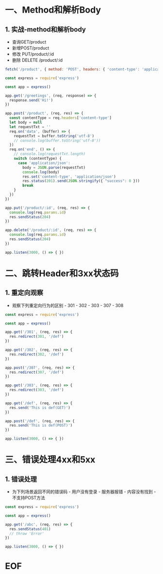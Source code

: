 # 一、Method和解析Body

## 1. 实战-method和解析body
- 查询GET/product
- 新增POST/product
- 修改 PUT/product/:id
- 删除 DELETE /product/:id

```javascript
fetch('/product', { method: 'POST', headers: { 'content-type': 'application/json' }, body: JSON.stringify({ name: 'apple' }) })
```

```javascript
const express = require('express')

const app = express()

app.get('/greetings', (req, response) => {
  response.send('Hi!')
})

app.post('/product', (req, res) => {
  const contentType = req.headers['content-type']
  let body = null
  let requestTxt = ''
  req.on('data', (buffer) => {
    requestTxt = buffer.toString('utf-8')
    // console.log(buffer.toString('utf-8'))
  })
  req.on('end', () => {
    // console.log(requestTxt.length)
    switch (contentType) {
      case 'application/json':
        body = JSON.parse(requestTxt)
        console.log(body)
        res.set('content-type', 'application/json')
        res.status(201).send(JSON.stringify({ "success": 0 }))
        break
    }
  })
})

app.put('/product/:id', (req, res) => {
  console.log(req.params.id)
  res.sendStatus(204)
})

app.delete('/product/:id', (req, res) => {
  console.log(req.params.id)
  res.sendStatus(204)
})

app.listen(3000, () => { })
```


# 二、跳转Header和3xx状态码

## 1. 重定向观察

- 观察下列重定向行为的区别
		- 301
		- 302
		- 303
		- 307
		- 308

```javascript
const express = require('express')

const app = express()

app.get('/301', (req, res) => {
  res.redirect(301, '/def')
})

app.get('/302', (req, res) => {
  res.redirect(302, '/def')
})

app.post('/307', (req, res) => {
  res.redirect(307, '/def')
})

app.get('/303', (req, res) => {
  res.redirect(303, '/def')
})

app.get('/def', (req, res) => {
  res.send('This is def(GET)')
})

app.post('/def', (req, res) => {
  res.send('This is def(POST)')
})

app.listen(3000, () => { })
```


# 三、错误处理4xx和5xx

## 1. 错误处理

- 为下列场景返回不同的错误码
		- 用户没有登录
		- 服务器报错
		- 内容没有找到
		- 不支持POST方法

```javascript
const express = require('express')

const app = express()

app.get('/abc', (req, res) => {
  res.sendStatus(401)
  // throw 'Error'
})

app.listen(3000, () => { })
```



# EOF

